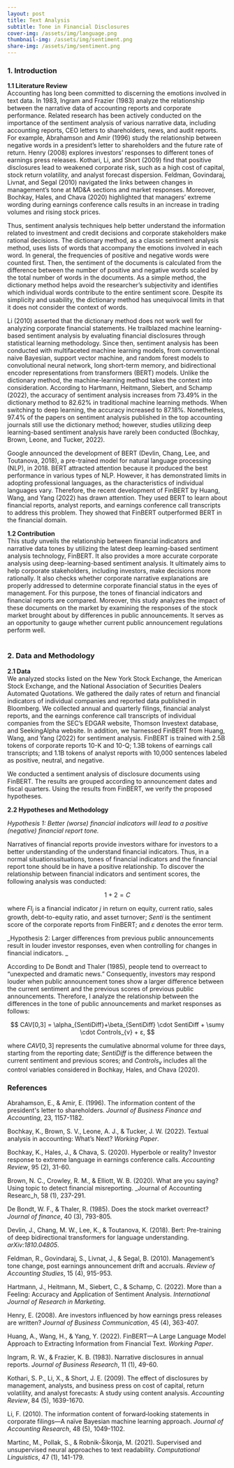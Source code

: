 ```yaml
---
layout: post
title: Text Analysis 
subtitle: Tone in Financial Disclosures
cover-img: /assets/img/language.png
thumbnail-img: /assets/img/sentiment.png
share-img: /assets/img/sentiment.png
---
```


<script type="text/x-mathjax-config">
  MathJax.Hub.Config({
    tex2jax:
		{inlineMath: [['$','$'], ['\\(','\\)']],
		 displayMath: [ ['$$','$$'], ["\\[","\\]"] ], 
            	 processEscapes: true }
		 });
</script>
<script src="//cdn.mathjax.org/mathjax/latest/MathJax.js?config=TeX-AMS-MML_HTMLorMML"></script>

### 1. Introduction <br>

**1.1 Literature Review** <br>
Accounting has long been committed to discerning the emotions involved in text data. In 1983, Ingram and Frazier (1983) analyze the relationship between the narrative data of accounting reports and corporate performance. Related research has been actively conducted on the importance of the sentiment analysis of various narrative data, including accounting reports, CEO letters to shareholders, news, and audit reports. For example, Abrahamson and Amir (1996) study the relationship between negative words in a president’s letter to shareholders and the future rate of return. Henry (2008) explores investors’ responses to different tones of earnings press releases. Kothari, Li, and Short (2009) find that positive disclosures lead to weakened corporate risk, such as a high cost of capital, stock return volatility, and analyst forecast dispersion. Feldman, Govindaraj, Livnat, and Segal (2010) navigated the links between changes in management’s tone at MD&A sections and market responses. Moreover, Bochkay, Hales, and Chava (2020) highlighted that managers’ extreme wording during earnings conference calls results in an increase in trading volumes and rising stock prices.

Thus, sentiment analysis techniques help better understand the information related to investment and credit decisions and corporate stakeholders make rational decisions. The dictionary method, as a classic sentiment analysis method, uses lists of words that accompany the emotions involved in each word. In general, the frequencies of positive and negative words were counted first. Then, the sentiment of the documents is calculated from the difference between the number of positive and negative words scaled by the total number of words in the documents. As a simple method, the dictionary method helps avoid the researcher’s subjectivity and identifies which individual words contribute to the entire sentiment score. Despite its simplicity and usability, the dictionary method has unequivocal limits in that it does not consider the context of words.

Li (2010) asserted that the dictionary method does not work well for analyzing corporate financial statements. He trailblazed machine learning-based sentiment analysis by evaluating financial disclosures through statistical learning methodology. Since then, sentiment analysis has been conducted with multifaceted machine learning models, from conventional naive Bayesian, support vector machine, and random forest models to convolutional neural network, long short-term memory, and bidirectional encoder representations from transformers (BERT) models. Unlike the dictionary method, the machine-learning method takes the context into consideration. According to Hartmann, Heitmann, Siebert, and Schamp (2022), the accuracy of sentiment analysis increases from 73.49% in the dictionary method to 82.62% in traditional machine learning methods. When switching to deep learning, the accuracy increased to 87.18%. Nonetheless, 97.4% of the papers on sentiment analysis published in the top accounting journals still use the dictionary method; however, studies utilizing deep learning-based sentiment analysis have rarely been conducted (Bochkay, Brown, Leone, and Tucker, 2022).

Google announced the development of BERT (Devlin, Chang, Lee, and Toutanova, 2018), a pre-trained model for natural language processing (NLP), in 2018. BERT attracted attention because it produced the best performance in various types of NLP. However, it has demonstrated limits in adopting professional languages, as the characteristics of individual languages vary. Therefore, the recent development of FinBERT by Huang, Wang, and Yang (2022) has drawn attention. They used BERT to learn about financial reports, analyst reports, and earnings conference call transcripts to address this problem. They showed that FinBERT outperformed BERT in the financial domain.

**1.2 Contribution** <br>
This study unveils the relationship between financial indicators and narrative data tones by utilizing the latest deep learning-based sentiment analysis technology, FinBERT. It also provides a more accurate corporate analysis using deep-learning-based sentiment analysis. It ultimately aims to help corporate stakeholders, including investors, make decisions more rationally. It also checks whether corporate narrative explanations are properly addressed to determine corporate financial status in the eyes of management. For this purpose, the tones of financial indicators and financial reports are compared. Moreover, this study analyzes the impact of these documents on the market by examining the responses of the stock market brought about by differences in public announcements. It serves as an opportunity to gauge whether current public announcement regulations perform well. <br><br>

### 2. Data and Methodology <br>

**2.1 Data** <br>
We analyzed stocks listed on the New York Stock Exchange, the American Stock Exchange, and the National Association of Securities Dealers Automated Quotations. We gathered the daily rates of return and financial indicators of individual companies and reported data published in Bloomberg. We collected annual and quarterly filings, financial analyst reports, and the earnings conference call transcripts of individual companies from the SEC’s EDGAR website, Thomson Investext database, and SeekingAlpha website. In addition, we harnessed FinBERT from Huang, Wang, and Yang (2022) for sentiment analysis. FinBERT is trained with 2.5B tokens of corporate reports 10-K and 10-Q; 1.3B tokens of earnings call transcripts; and 1.1B tokens of analyst reports with 10,000 sentences labeled as positive, neutral, and negative.

We conducted a sentiment analysis of disclosure documents using FinBERT. The results are grouped according to announcement dates and fiscal quarters. Using the results from FinBERT, we verify the proposed hypotheses.

**2.2 Hypotheses and Methodology** <br>

_Hypothesis 1: Better (worse) financial indicators will lead to a positive (negative) financial report tone._

Narratives of financial reports provide investors withare for investors to a better understanding of the understand financial indicators. Thus, in a normal situationssituations, tones of financial indicators and the financial report tone should be in have a positive relationship. To discover the relationship between financial indicators and sentiment scores, the following analysis was conducted:

$$ 1 + 2 = C $$

where $FI_{j}$ is a financial indicator $j$ in return on equity, current ratio, sales growth, debt-to-equity ratio, and asset turnover; $Senti$ is the sentiment score of the corporate reports from FinBERT; and $ε$ denotes the error term.

_Hypothesis 2: Larger differences from previous public announcements result in louder investor responses, even when controlling for changes in financial indicators.
_

According to De Bondt and Thaler (1985), people tend to overreact to “unexpected and dramatic news.” Consequently, investors may respond louder when public announcement tones show a larger difference between the current sentiment and the previous scores of previous public announcements. Therefore, I analyze the relationship between the differences in the tone of public announcements and market responses as follows:

$$ CAV[0,3] = \alpha_{SentiDiff}+\beta_{SentiDiff} \cdot SentiDiff + \sumγ \cdot Controls_{v} + ε, $$

where $CAV[0,3]$ represents the cumulative abnormal volume for three days, starting from the reporting date; $SentiDiff$ is the difference between the current sentiment and previous scores; and $Controls_{v}$ includes all the control variables considered in Bochkay, Hales, and Chava (2020).

### References
Abrahamson, E., & Amir, E. (1996). The information content of the president's letter to shareholders. _Journal of Business Finance and Accounting_, 23, 1157-1182.

Bochkay, K., Brown, S. V., Leone, A. J., & Tucker, J. W. (2022). Textual analysis in accounting: What’s Next? _Working Paper_.

Bochkay, K., Hales, J., & Chava, S. (2020). Hyperbole or reality? Investor response to extreme language in earnings conference calls. _Accounting Review_, 95 (2), 31-60.

Brown, N. C., Crowley, R. M., & Elliott, W. B. (2020). What are you saying? Using topic to detect financial misreporting. _Journal of Accounting Researc_h, 58 (1), 237-291.

De Bondt, W. F., & Thaler, R. (1985). Does the stock market overreact? _Journal of finance_, 40 (3), 793-805.

Devlin, J., Chang, M. W., Lee, K., & Toutanova, K. (2018). Bert: Pre-training of deep bidirectional transformers for language understanding. _arXiv:1810.04805_.

Feldman, R., Govindaraj, S., Livnat, J., & Segal, B. (2010). Management’s tone change, post earnings announcement drift and accruals. _Review of Accounting Studies_, 15 (4), 915-953.

Hartmann, J., Heitmann, M., Siebert, C., & Schamp, C. (2022). More than a Feeling: Accuracy and Application of Sentiment Analysis. _International Journal of Research in Marketing_.

Henry, E. (2008). Are investors influenced by how earnings press releases are written? _Journal of Business Communication_, 45 (4), 363-407.

Huang, A., Wang, H., & Yang, Y. (2022). FinBERT—A Large Language Model Approach to Extracting Information from Financial Text. _Working Paper_.

Ingram, R. W., & Frazier, K. B. (1983). Narrative disclosures in annual reports. _Journal of Business Research_, 11 (1), 49-60.

Kothari, S. P., Li, X., & Short, J. E. (2009). The effect of disclosures by management, analysts, and business press on cost of capital, return volatility, and analyst forecasts: A study using content analysis. _Accounting Review_, 84 (5), 1639-1670.

Li, F. (2010). The information content of forward‐looking statements in corporate filings—A naïve Bayesian machine learning approach. _Journal of Accounting Research_, 48 (5), 1049-1102.

Martinc, M., Pollak, S., & Robnik-Šikonja, M. (2021). Supervised and unsupervised neural approaches to text readability. _Computational Linguistics_, 47 (1), 141-179.
